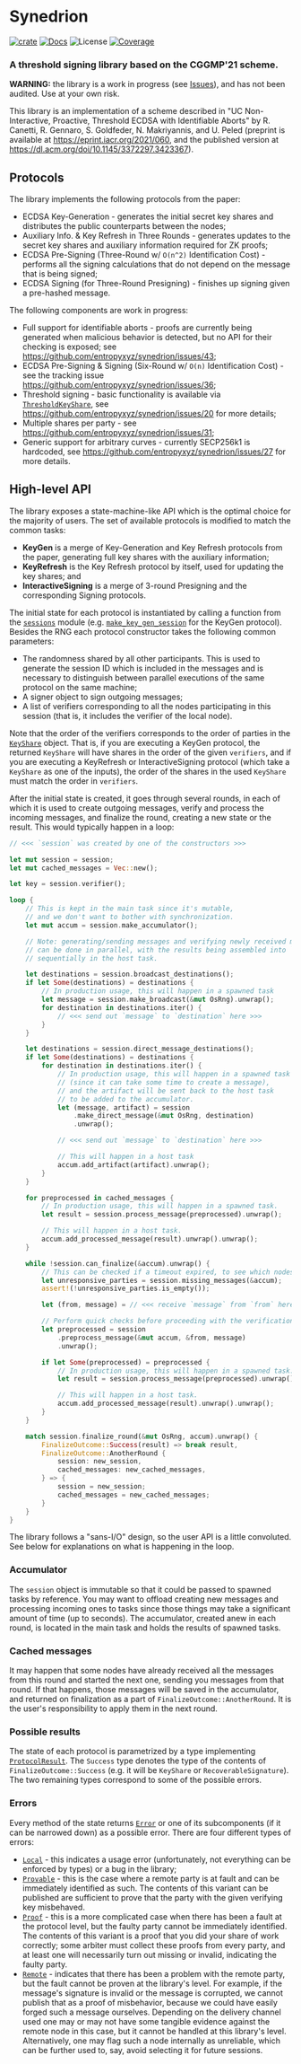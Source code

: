 # Synedrion


[![crate][crate-image]][crate-link]
[![Docs][docs-image]][docs-link]
![License][license-image]
[![Coverage][coverage-image]][coverage-link]

[crate-image]: https://img.shields.io/crates/v/synedrion.svg
[crate-link]: https://crates.io/crates/synedrion
[docs-image]: https://docs.rs/synedrion/badge.svg
[docs-link]: https://docs.rs/synedrion/
[license-image]: https://img.shields.io/crates/l/synedrion
[coverage-image]: https://codecov.io/gh/entropyxyz/synedrion/branch/master/graph/badge.svg
[coverage-link]: https://codecov.io/gh/entropyxyz/synedrion

### A threshold signing library based on the CGGMP'21 scheme.

**WARNING:** the library is a work in progress (see [Issues](https://github.com/entropyxyz/synedrion/issues)), and has not been audited. Use at your own risk.


This library is an implementation of a scheme described in "UC Non-Interactive, Proactive, Threshold ECDSA with Identifiable Aborts" by R. Canetti, R. Gennaro, S. Goldfeder, N. Makriyannis, and U. Peled (preprint is available at <https://eprint.iacr.org/2021/060>, and the published version at <https://dl.acm.org/doi/10.1145/3372297.3423367>).


## Protocols

The library implements the following protocols from the paper:

- ECDSA Key-Generation - generates the initial secret key shares and distributes the public counterparts between the nodes;
- Auxiliary Info. & Key Refresh in Three Rounds - generates updates to the secret key shares and auxiliary information required for ZK proofs;
- ECDSA Pre-Signing (Three-Round w/ `O(n^2)` Identification Cost) - performs all the signing calculations that do not depend on the message that is being signed;
- ECDSA Signing (for Three-Round Presigning) - finishes up signing given a pre-hashed message.

The following components are work in progress:

- Full support for identifiable aborts - proofs are currently being generated when malicious behavior is detected, but no API for their checking is exposed; see <https://github.com/entropyxyz/synedrion/issues/43>;
- ECDSA Pre-Signing & Signing (Six-Round w/ `O(n)` Identification Cost) - see the tracking issue <https://github.com/entropyxyz/synedrion/issues/36>;
- Threshold signing - basic functionality is available via [`ThresholdKeyShare`](https://docs.rs/synedrion/latest/synedrion/struct.ThresholdKeyShare.html), see <https://github.com/entropyxyz/synedrion/issues/20> for more details;
- Multiple shares per party - see <https://github.com/entropyxyz/synedrion/issues/31>;
- Generic support for arbitrary curves - currently SECP256k1 is hardcoded, see <https://github.com/entropyxyz/synedrion/issues/27> for more details.


## High-level API

The library exposes a state-machine-like API which is the optimal choice for the majority of users. The set of available protocols is modified to match the common tasks:
- **KeyGen** is a merge of Key-Generation and Key Refresh protocols from the paper, generating full key shares with the auxiliary information;
- **KeyRefresh** is the Key Refresh protocol by itself, used for updating the key shares; and
- **InteractiveSigning** is a merge of 3-round Presigning and the corresponding Signing protocols.

The initial state for each protocol is instantiated by calling a function from the [`sessions`](https://docs.rs/synedrion/latest/synedrion/sessions/index.html) module (e.g. [`make_key_gen_session`](https://docs.rs/synedrion/latest/synedrion/sessions/fn.make_key_gen_session.html) for the KeyGen protocol). Besides the RNG each protocol constructor takes the following common parameters:
- The randomness shared by all other participants. This is used to generate the session ID which is included in the messages and is necessary to distinguish between parallel executions of the same protocol on the same machine;
- A signer object to sign outgoing messages;
- A list of verifiers corresponding to all the nodes participating in this session (that is, it includes the verifier of the local node).

Note that the order of the verifiers corresponds to the order of parties in the [`KeyShare`](https://docs.rs/synedrion/latest/synedrion/struct.KeyShare.html) object. That is, if you are executing a KeyGen protocol, the returned `KeyShare` will have shares in the order of the given `verifiers`, and if you are executing a KeyRefresh or InteractiveSigning protocol (which take a `KeyShare` as one of the inputs), the order of the shares in the used `KeyShare` must match the order in `verifiers`.

After the initial state is created, it goes through several rounds, in each of which it is used to create outgoing messages, verify and process the incoming messages, and finalize the round, creating a new state or the result. This would typically happen in a loop:
```rust
// <<< `session` was created by one of the constructors >>>

let mut session = session;
let mut cached_messages = Vec::new();

let key = session.verifier();

loop {
    // This is kept in the main task since it's mutable,
    // and we don't want to bother with synchronization.
    let mut accum = session.make_accumulator();

    // Note: generating/sending messages and verifying newly received messages
    // can be done in parallel, with the results being assembled into `accum`
    // sequentially in the host task.

    let destinations = session.broadcast_destinations();
    if let Some(destinations) = destinations {
        // In production usage, this will happen in a spawned task
        let message = session.make_broadcast(&mut OsRng).unwrap();
        for destination in destinations.iter() {
            // <<< send out `message` to `destination` here >>>
        }
    }

    let destinations = session.direct_message_destinations();
    if let Some(destinations) = destinations {
        for destination in destinations.iter() {
            // In production usage, this will happen in a spawned task
            // (since it can take some time to create a message),
            // and the artifact will be sent back to the host task
            // to be added to the accumulator.
            let (message, artifact) = session
                .make_direct_message(&mut OsRng, destination)
                .unwrap();

            // <<< send out `message` to `destination` here >>>

            // This will happen in a host task
            accum.add_artifact(artifact).unwrap();
        }
    }

    for preprocessed in cached_messages {
        // In production usage, this will happen in a spawned task.
        let result = session.process_message(preprocessed).unwrap();

        // This will happen in a host task.
        accum.add_processed_message(result).unwrap().unwrap();
    }

    while !session.can_finalize(&accum).unwrap() {
        // This can be checked if a timeout expired, to see which nodes have not responded yet.
        let unresponsive_parties = session.missing_messages(&accum);
        assert!(!unresponsive_parties.is_empty());

        let (from, message) = // <<< receive `message` from `from` here >>>

        // Perform quick checks before proceeding with the verification.
        let preprocessed = session
            .preprocess_message(&mut accum, &from, message)
            .unwrap();

        if let Some(preprocessed) = preprocessed {
            // In production usage, this will happen in a spawned task.
            let result = session.process_message(preprocessed).unwrap();

            // This will happen in a host task.
            accum.add_processed_message(result).unwrap().unwrap();
        }
    }

    match session.finalize_round(&mut OsRng, accum).unwrap() {
        FinalizeOutcome::Success(result) => break result,
        FinalizeOutcome::AnotherRound {
            session: new_session,
            cached_messages: new_cached_messages,
        } => {
            session = new_session;
            cached_messages = new_cached_messages;
        }
    }
}
```

The library follows a "sans-I/O" design, so the user API is a little convoluted. See below for explanations on what is happening in the loop.


### Accumulator

The `session` object is immutable so that it could be passed to spawned tasks by reference. You may want to offload creating new messages and processing incoming ones to tasks since those things may take a significant amount of time (up to seconds). The accumulator, created anew in each round, is located in the main task and holds the results of spawned tasks.


### Cached messages

It may happen that some nodes have already received all the messages from this round and started the next one, sending you messages from that round. If that happens, those messages will be saved in the accumulator, and returned on finalization as a part of `FinalizeOutcome::AnotherRound`. It is the user's responsibility to apply them in the next round.


### Possible results

The state of each protocol is parametrized by a type implementing [`ProtocolResult`](https://docs.rs/synedrion/latest/synedrion/trait.ProtocolResult.html). The `Success` type denotes the type of the contents of `FinalizeOutcome::Success` (e.g. it will be `KeyShare` or `RecoverableSignature`). The two remaining types correspond to some of the possible errors.


### Errors

Every method of the state returns [`Error`](https://docs.rs/synedrion/latest/synedrion/sessions/enum.Error.html) or one of its subcomponents (if it can be narrowed down) as a possible error. There are four different types of errors:
- [`Local`](https://docs.rs/synedrion/latest/synedrion/sessions/enum.Error.html#variant.Local) - this indicates a usage error (unfortunately, not everything can be enforced by types) or a bug in the library;
- [`Provable`](https://docs.rs/synedrion/latest/synedrion/sessions/enum.Error.html#variant.Provable) - this is the case where a remote party is at fault and can be immediately identified as such. The contents of this variant can be published are sufficient to prove that the party with the given verifying key misbehaved.
- [`Proof`](https://docs.rs/synedrion/latest/synedrion/sessions/enum.Error.html#variant.Proof) - this is a more complicated case when there has been a fault at the protocol level, but the faulty party cannot be immediately identified. The contents of this variant is a proof that you did your share of work correctly; some arbiter must collect these proofs from every party, and at least one will necessarily turn out missing or invalid, indicating the faulty party.
- [`Remote`](https://docs.rs/synedrion/latest/synedrion/sessions/enum.Error.html#variant.Remote) - indicates that there has been a problem with the remote party, but the fault cannot be proven at the library's level. For example, if the message's signature is invalid or the message is corrupted, we cannot publish that as a proof of misbehavior, because we could have easily forged such a message ourselves. Depending on the delivery channel used one may or may not have some tangible evidence against the remote node in this case, but it cannot be handled at this library's level. Alternatively, one may flag such a node internally as unreliable, which can be further used to, say, avoid selecting it for future sessions.
